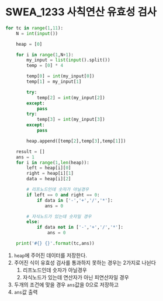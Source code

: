 # SWEA_1233 사칙연산 유효성 검사



```python
for tc in range(1,11):
    N = int(input())

    heap = [0]

    for i in range(1,N+1):
        my_input = list(input().split())
        temp = [0] * 4

        temp[0] = int(my_input[0])
        temp[1] = my_input[1]

        try:
            temp[2] = int(my_input[2])
        except:
            pass
        try:
            temp[3] = int(my_input[3])
        except:
            pass

        heap.append([temp[2],temp[3],temp[1]])

    result = []
    ans = 1
    for i in range(1,len(heap)):
        left = heap[i][0]
        right = heap[i][1]
        data = heap[i][2]

        # 리프노드인데 숫자가 아닐경우
        if left == 0 and right == 0:
            if data in ['-','+','/','*']:
               ans = 0

        # 자식노드가 있는데 숫자일 경우
        else:
            if data not in ['-','+','/','*']:
                ans = 0

    print('#{} {}'.format(tc,ans))
```

1. `heap`에 주어진 데이터를 저장한다.
2. 주어진 식이 유효성 검사를 통과하지 못하는 경우는 2가지로 나뉜다
   1. 리프노드인데 숫자가 아닐경우
   2. 자식노드가 있는데 연산자가 아닌 피연산자일 경우
3. 두개의 조건에 맞을 경우 `ans`값을 0으로 저장하고
4. `ans`값 출력